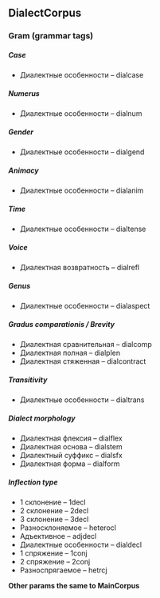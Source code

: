 ## DialectCorpus

### Gram (grammar tags)
##### Case
* Диалектные особенности – dialcase


##### Numerus
* Диалектные особенности – dialnum


##### Gender
* Диалектные особенности – dialgend


##### Animacy
* Диалектные особенности – dialanim


##### Time
* Диалектные особенности – dialtense


##### Voice
* Диалектная возвратность – dialrefl


##### Genus
* Диалектные особенности – dialaspect


##### Gradus comparationis / Brevity
* Диалектная сравнительная – dialcomp
* Диалектная полная – dialplen
* Диалектная стяженная – dialcontract


##### Transitivity
* Диалектные особенности – dialtrans


##### Dialect morphology
* Диалектная флексия – dialflex
* Диалектная основа – dialstem
* Диалектный суффикс – dialsfx
* Диалектная форма – dialform


##### Inflection type
* 1 склонение – 1decl
* 2 склонение – 2decl
* 3 склонение – 3decl
* Разносклоняемое – heterocl
* Адъективное – adjdecl
* Диалектные особенности – dialdecl
* 1 спряжение – 1conj
* 2 спряжение – 2conj
* Разноспрягаемое – hetrcj


**Other params the same to MainCorpus**